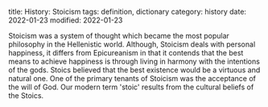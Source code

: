title: History: Stoicism
tags: definition, dictionary
category: history
date: 2022-01-23
modified: 2022-01-23


Stoicism was a system of thought which became the
most popular philosophy in the Hellenistic world. Although, Stoicism
deals with personal happiness, it differs from Epicureanism in that it
contends that the best means to achieve happiness is through living in
harmony with the intentions of the gods. Stoics believed that the
best existence would be a virtuous and natural one. One of the
primary tenants of Stoicism was the acceptance of the will of God. Our
modern term 'stoic' results from the cultural beliefs of the Stoics.




